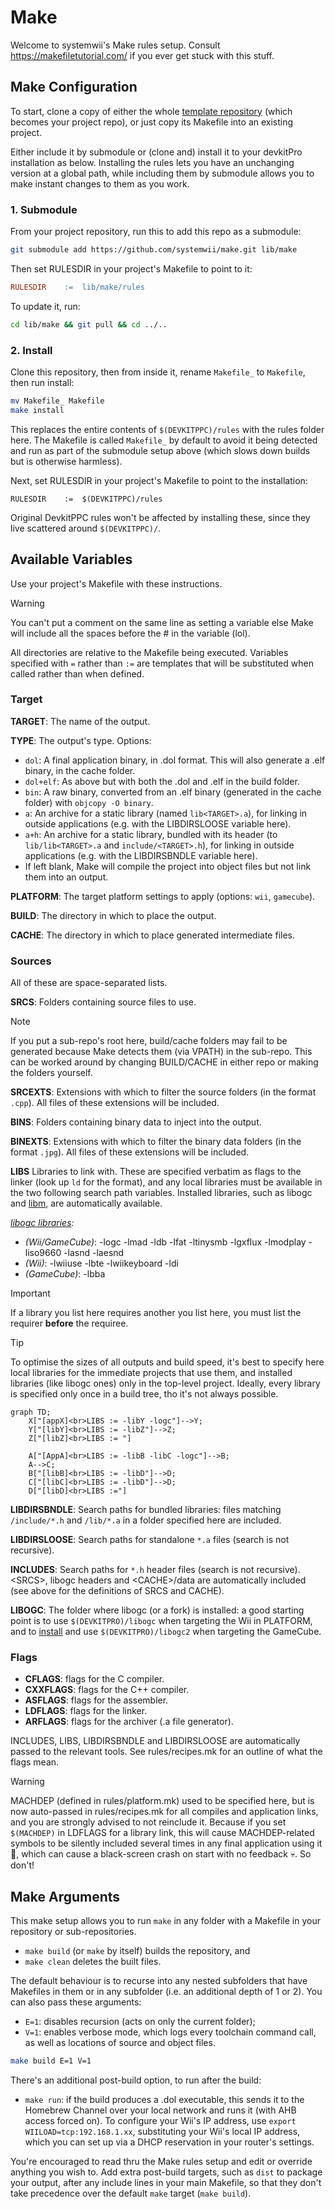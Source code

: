# Make

Welcome to systemwii's Make rules setup. Consult <https://makefiletutorial.com/> if you ever get stuck with this stuff.

## Make Configuration

To start, clone a copy of either the whole [template repository](https://github.com/systemwii/template) (which becomes your project repo), or just copy its Makefile into an existing project.

Either include it by submodule or (clone and) install it to your devkitPro installation as below. Installing the rules lets you have an unchanging version at a global path, while including them by submodule allows you to make instant changes to them as you work.

### 1. Submodule

From your project repository, run this to add this repo as a submodule:
```bash
git submodule add https://github.com/systemwii/make.git lib/make
```
Then set RULESDIR in your project's Makefile to point to it:
```makefile
RULESDIR	:=	lib/make/rules
```
To update it, run:
```bash
cd lib/make && git pull && cd ../..
```

### 2. Install
Clone this repository, then from inside it, rename `Makefile_` to `Makefile`, then run install:
```bash
mv Makefile_ Makefile
make install
```
This replaces the entire contents of `$(DEVKITPPC)/rules` with the rules folder here. The Makefile is called `Makefile_` by default to avoid it being detected and run as part of the submodule setup above (which slows down builds but is otherwise harmless).

Next, set RULESDIR in your project's Makefile to point to the installation:
```
RULESDIR	:=	$(DEVKITPPC)/rules
```
Original DevkitPPC rules won't be affected by installing these, since they live scattered around `$(DEVKITPPC)/`.

## Available Variables

Use your project's Makefile with these instructions.

> [!WARNING]  
> You can't put a comment on the same line as setting a variable else Make will include all the spaces before the # in the variable (lol).

All directories are relative to the Makefile being executed. Variables specified with `=` rather than `:=` are templates that will be substituted when called rather than when defined.

### Target

**TARGET**: The name of the output.

**TYPE**: The output's type. Options:
- `dol`: A final application binary, in .dol format. This will also generate a .elf binary, in the cache folder.
- `dol+elf`: As above but with both the .dol and .elf in the build folder.
- `bin`: A raw binary, converted from an .elf binary (generated in the cache folder) with `objcopy -O binary`.
- `a`: An archive for a static library (named `lib<TARGET>.a`), for linking in outside applications (e.g. with the LIBDIRSLOOSE variable here).
- `a+h`: An archive for a static library, bundled with its header (to `lib/lib<TARGET>.a` and `include/<TARGET>.h`), for linking in outside applications (e.g. with the LIBDIRSBNDLE variable here).
- If left blank, Make will compile the project into object files but not link them into an output.

**PLATFORM**: The target platform settings to apply (options: `wii`, `gamecube`).

**BUILD**: The directory in which to place the output.

**CACHE**: The directory in which to place generated intermediate files.

### Sources

All of these are space-separated lists.

**SRCS**: Folders containing source files to use.

> [!NOTE]
> If you put a sub-repo's root here, build/cache folders may fail to be generated because Make detects them (via VPATH) in the sub-repo. This can be worked around by changing BUILD/CACHE in either repo or making the folders yourself.

**SRCEXTS**: Extensions with which to filter the source folders (in the format `.cpp`). All files of these extensions will be included.

**BINS**: Folders containing binary data to inject into the output.

**BINEXTS**: Extensions with which to filter the binary data folders (in the format `.jpg`). All files of these extensions will be included.

**LIBS** Libraries to link with. These are specified verbatim as flags to the linker (look up `ld` for the format), and any local libraries must be available in the two following search path variables. Installed libraries, such as libogc and [libm](https://en.wikipedia.org/wiki/C_standard_library#Linking,_libm), are automatically available.

*[libogc libraries](https://github.com/devkitPro/libogc):*
- *(Wii/GameCube)*: -logc -lmad -ldb -lfat -ltinysmb -lgxflux -lmodplay -liso9660 -lasnd -laesnd
- *(Wii)*: -lwiiuse -lbte -lwiikeyboard -ldi
- *(GameCube)*: -lbba

> [!IMPORTANT]
> If a library you list here requires another you list here, you must list the requirer **before** the requiree.

> [!TIP]  
> To optimise the sizes of all outputs and build speed, it's best to specify here local libraries for the immediate projects that use them, and installed libraries (like libogc ones) only in the top-level project. Ideally, every library is specified only once in a build tree, tho it's not always possible.

```mermaid
graph TD;
    X["[appX]<br>LIBS := -libY -logc"]-->Y;
    Y["[libY]<br>LIBS := -libZ"]-->Z;
    Z["[libZ]<br>LIBS := "]

    A["[AppA]<br>LIBS := -libB -libC -logc"]-->B;
    A-->C;
    B["[libB]<br>LIBS := -libD"]-->D;
    C["[libC]<br>LIBS := -libD"]-->D;
    D["[libD]<br>LIBS :="]
```

**LIBDIRSBNDLE**: Search paths for bundled libraries: files matching `/include/*.h` and `/lib/*.a` in a folder specified here are included.

**LIBDIRSLOOSE**: Search paths for standalone `*.a` files (search is not recursive).

**INCLUDES**: Search paths for `*.h` header files (search is not recursive). \<SRCS\>, libogc headers and \<CACHE\>/data are automatically included (see above for the definitions of SRCS and CACHE).

**LIBOGC**: The folder where libogc (or a fork) is installed: a good starting point is to use `$(DEVKITPRO)/libogc` when targeting the Wii in PLATFORM, and to [install](https://github.com/extremscorner/libogc2?tab=readme-ov-file#installing) and use `$(DEVKITPRO)/libogc2` when targeting the GameCube.

### Flags

* **CFLAGS**: flags for the C compiler.
* **CXXFLAGS**: flags for the C++ compiler.
* **ASFLAGS**: flags for the assembler.
* **LDFLAGS**: flags for the linker.
* **ARFLAGS**: flags for the archiver (.a file generator).

INCLUDES, LIBS, LIBDIRSBNDLE and LIBDIRSLOOSE are automatically passed to the relevant tools. See rules/recipes.mk for an outline of what the flags mean.

> [!WARNING]  
> MACHDEP (defined in rules/platform.mk) used to be specified here, but is now auto-passed in rules/recipes.mk for all compiles and application links, and you are strongly advised to not reinclude it. Because if you set `$(MACHDEP)` in LDFLAGS for a library link, this will cause MACHDEP-related symbols to be silently included several times in any final application using it 👻, which can cause a black-screen crash on start with no feedback 💀. So don't!

## Make Arguments

This make setup allows you to run `make` in any folder with a Makefile in your repository or sub-repositories.

- `make build` (or `make` by itself) builds the repository, and
- `make clean` deletes the built files.

The default behaviour is to recurse into any nested subfolders that have Makefiles in them or in any subfolder (i.e. an additional depth of 1 or 2). You can also pass these arguments:

- `E=1`: disables recursion (acts on only the current folder);
- `V=1`: enables verbose mode, which logs every toolchain command call, as well as locations of source and object files.

```bash
make build E=1 V=1
```

There's an additional post-build option, to run after the build:
- `make run`: if the build produces a .dol executable, this sends it to the Homebrew Channel over your local network and runs it (with AHB access forced on). To configure your Wii's IP address, use `export WIILOAD=tcp:192.168.1.xx`, substituting your Wii's local IP address, which you can set up via a DHCP reservation in your router's settings.

You're encouraged to read thru the Make rules setup and edit or override anything you wish to. Add extra post-build targets, such as `dist` to package your output, after any include lines in your main Makefile, so that they don't take precedence over the default `make` target (`make build`).
